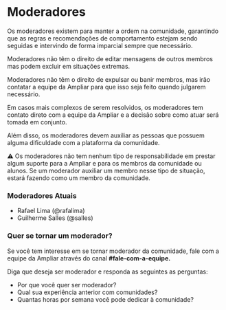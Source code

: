 # Moderadores

Os moderadores existem para manter a ordem na comunidade, garantindo que as regras e recomendações de comportamento estejam sendo seguidas e intervindo de forma imparcial sempre que necessário.

Moderadores não têm o direito de editar mensagens de outros membros mas podem excluir em situações extremas. 

Moderadores não têm o direito de expulsar ou banir membros, mas irão contatar a equipe da Ampliar para que isso seja feito quando julgarem necessário.

Em casos mais complexos de serem resolvidos, os moderadores tem contato direto com a equipe da Ampliar e a decisão sobre como atuar será tomada em conjunto.

Além disso, os moderadores devem auxiliar as pessoas que possuem alguma dificuldade com a plataforma da comunidade.

⚠️ Os moderadores não tem nenhum tipo de responsabilidade em prestar algum suporte para a Ampliar e para os membros da comunidade ou alunos. Se um moderador auxiliar um membro nesse tipo de situação, estará fazendo como um membro da comunidade.

### Moderadores Atuais

* Rafael Lima \(@rafalima\)
* Guilherme Salles \(@salles\)

### Quer se tornar um moderador?

Se você tem interesse em se tornar moderador da comunidade, fale com a equipe da Ampliar através do canal **\#fale-com-a-equipe.**

Diga que deseja ser moderador e responda as seguintes as perguntas:

* Por que você quer ser moderador?
* Qual sua experiência anterior com comunidades?
* Quantas horas por semana você pode dedicar à comunidade?

